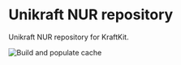 # Unikraft NUR repository

Unikraft NUR repository for KraftKit.

![Build and populate cache](https://github.com/unikraft/nur-packages/workflows/Check%20Evaluation/badge.svg)
